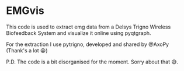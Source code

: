 # EMGvis
This code is used to extract emg data from a Delsys Trigno Wireless Biofeedback System and visualize it online using pyqtgraph. 

For the extraction I use pytrigno, developed and shared by @AxoPy (Thank's a lot 😀)

P.D. The code is a bit disorganised for the moment. Sorry about that 😅.

